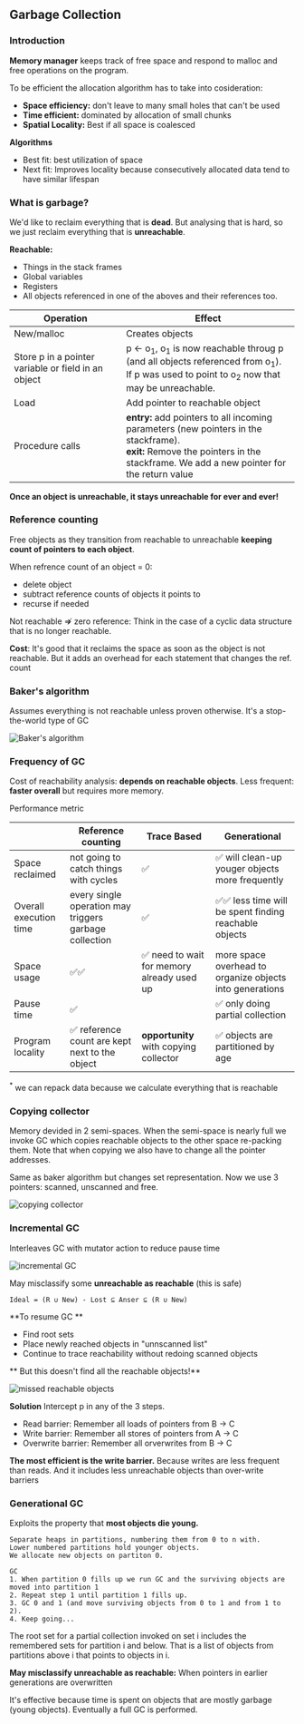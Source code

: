 ## Garbage Collection

### Introduction

**Memory manager** keeps track of free space and respond to malloc and free operations on the program. 

To be efficient the allocation algorithm has to take into cosideration:
* **Space efficiency:** don't leave to many small holes that can't be used 
* **Time efficient:** dominated by allocation of small chunks
* **Spatial Locality:** Best if all space is coalesced

**Algorithms**
* Best fit: best utilization of space
* Next fit: Improves locality because consecutively allocated data tend to have similar lifespan

### What is garbage?

We'd like to reclaim everything that is **dead**. But analysing that is hard, so we just reclaim everything that is 
**unreachable**.

**Reachable:**
* Things in the stack frames
* Global variables
* Registers
* All objects referenced in one of the aboves and their references too.

| Operation                                           | Effect                    |
| ----------                                          | ------------------------- |
| New/malloc                                          | Creates objects           |
| Store p in a pointer variable or field in an object | p ← o<sub>1</sub>, o<sub>1</sub> is now reachable throug p (and all objects referenced from o<sub>1</sub>). <br> If p was used to point to o<sub>2</sub> now that may be unreachable. |
| Load                                                | Add pointer to reachable object |
| Procedure calls                                     | **entry:** add pointers to all incoming parameters (new pointers in the stackframe). <br> **exit:** Remove the pointers in the stackframe. We add a new pointer for the return value |

**Once an object is unreachable, it stays unreachable for ever and ever!**

### Reference counting 

Free objects as they transition from reachable to unreachable **keeping count of pointers to each object**.

When refrence count of an object = 0:
* delete object
* subtract reference counts of objects it points to
* recurse if needed

Not reachable ⇏ zero reference: Think in the case of a cyclic data structure that is no longer reachable.

**Cost**: It's good that it reclaims the space as soon as the object is not reachable. But it adds an overhead for each
statement that changes the ref. count

### Baker's algorithm 

Assumes everything is not reachable unless proven otherwise. It's a stop-the-world type of GC

![Baker's algorithm](/images/baker.png)

### Frequency of GC

Cost of reachability analysis: **depends on reachable objects**.
Less frequent: **faster overall** but requires more memory.

Performance metric

|                             | Reference counting | Trace Based | Generational |
| --------------------------- | ------------------ | ----------- | ------------ |
| Space reclaimed             | not going to catch things with cycles | :white_check_mark: | :white_check_mark: will clean-up youger objects more frequently|
| Overall execution time      | every single operation may triggers garbage collection | :white_check_mark: | :white_check_mark::white_check_mark: less time will be spent finding reachable objects |
| Space usage                 | :white_check_mark::white_check_mark: | :white_check_mark: need to wait for memory already used up | more space overhead to organize objects into generations |
| Pause time                  | :white_check_mark: |             | :white_check_mark: only doing partial collection |
| Program locality            | :white_check_mark: reference count are kept next to the object| **opportunity** with copying collector | :white_check_mark: objects are partitioned by age |

<sup>\*</sup> we can repack data because we calculate everything that is reachable

### Copying collector

Memory devided in 2 semi-spaces. When the semi-space is nearly full we invoke GC which copies reachable objects to the other space re-packing them. Note that when copying we also have to change all the pointer addresses.

Same as baker algorithm but changes set representation. Now we use 3 pointers: scanned, unscanned and free.

![copying collector](/images/copyingCollector.png)

### Incremental GC

Interleaves GC with mutator action to reduce pause time

![incremental GC](/images/incrementalGC.png)

May misclassify some **unreachable as reachable** (this is safe)

```
Ideal = (R ∪ New) - Lost ⊆ Anser ⊆ (R ∪ New)
```

**To resume GC **
* Find root sets
* Place newly reached objects in "unnscanned list"
* Continue to trace reachability without redoing scanned objects

** But this doesn't find all the reachable objects!** 

![missed reachable objects](/images/missedReachableObjects.png)

**Solution** Intercept p in any of the 3 steps.
* Read barrier: Remember all loads of pointers from B → C
* Write barrier: Remember all stores of pointers from A → C
* Overwrite barrier: Remember all orverwrites from B → C

**The most efficient is the write barrier.** Because writes are less frequent than reads. And it includes less unreachable objects than over-write barriers

### Generational GC

Exploits the property that **most objects die young.**

```
Separate heaps in partitions, numbering them from 0 to n with. 
Lower numbered partitions hold younger objects. 
We allocate new objects on partiton 0.

GC
1. When partition 0 fills up we run GC and the surviving objects are moved into partition 1
2. Repeat step 1 until partition 1 fills up.
3. GC 0 and 1 (and move surviving objects from 0 to 1 and from 1 to 2).
4. Keep going...
```

The root set for a partial collection invoked on set i includes the remembered sets for partition i and below. That is a list of objects from partitions above i that points to objects in i.

**May misclassify unreachable as reachable:** When pointers in earlier generations are overwritten

It's effective because time is spent on objects that are mostly garbage (young objects). Eventually a full GC is performed.
